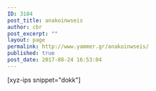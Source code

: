 ```yaml
---
ID: 3184
post_title: anakoinwseis
author: cbr
post_excerpt: ""
layout: page
permalink: http://www.yammer.gr/anakoinwseis/
published: true
post_date: 2017-08-24 16:53:04
---
```

[xyz-ips snippet="dokk"]